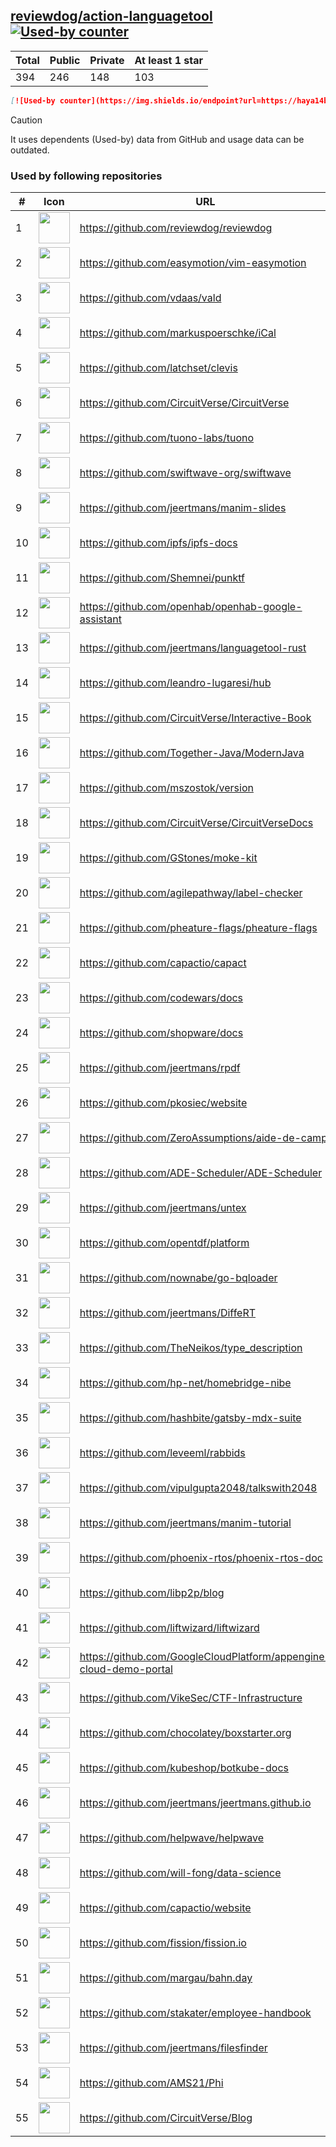 





## [reviewdog/action-languagetool](https://github.com/reviewdog/action-languagetool) [![Used-by counter](https://img.shields.io/endpoint?url=https://haya14busa.github.io/github-used-by/data/reviewdog/action-languagetool/shieldsio.json)](https://github.com/haya14busa/github-used-by/tree/main/repo/reviewdog/action-languagetool)

| Total | Public | Private | At least 1 star
| ----- | ------ | ------- | ---------------
| 394 | 246 | 148 | 103 |

```md
[![Used-by counter](https://img.shields.io/endpoint?url=https://haya14busa.github.io/github-used-by/data/reviewdog/action-languagetool/shieldsio.json)](https://github.com/haya14busa/github-used-by/tree/main/repo/reviewdog/action-languagetool)
```

> [!CAUTION]
> It uses dependents (Used-by) data from GitHub and usage data can be outdated.

### Used by following repositories

| # | Icon | URL | Stars |
| -- | -- | -- | -- | 
|1|<img src="https://github.com/reviewdog.png" width=50 height=50>|https://github.com/reviewdog/reviewdog|8305|
|2|<img src="https://github.com/easymotion.png" width=50 height=50>|https://github.com/easymotion/vim-easymotion|7585|
|3|<img src="https://github.com/vdaas.png" width=50 height=50>|https://github.com/vdaas/vald|1583|
|4|<img src="https://github.com/markuspoerschke.png" width=50 height=50>|https://github.com/markuspoerschke/iCal|1144|
|5|<img src="https://github.com/latchset.png" width=50 height=50>|https://github.com/latchset/clevis|1007|
|6|<img src="https://github.com/CircuitVerse.png" width=50 height=50>|https://github.com/CircuitVerse/CircuitVerse|953|
|7|<img src="https://github.com/tuono-labs.png" width=50 height=50>|https://github.com/tuono-labs/tuono|714|
|8|<img src="https://github.com/swiftwave-org.png" width=50 height=50>|https://github.com/swiftwave-org/swiftwave|589|
|9|<img src="https://github.com/jeertmans.png" width=50 height=50>|https://github.com/jeertmans/manim-slides|583|
|10|<img src="https://github.com/ipfs.png" width=50 height=50>|https://github.com/ipfs/ipfs-docs|308|
|11|<img src="https://github.com/Shemnei.png" width=50 height=50>|https://github.com/Shemnei/punktf|286|
|12|<img src="https://github.com/openhab.png" width=50 height=50>|https://github.com/openhab/openhab-google-assistant|173|
|13|<img src="https://github.com/jeertmans.png" width=50 height=50>|https://github.com/jeertmans/languagetool-rust|171|
|14|<img src="https://github.com/leandro-lugaresi.png" width=50 height=50>|https://github.com/leandro-lugaresi/hub|147|
|15|<img src="https://github.com/CircuitVerse.png" width=50 height=50>|https://github.com/CircuitVerse/Interactive-Book|145|
|16|<img src="https://github.com/Together-Java.png" width=50 height=50>|https://github.com/Together-Java/ModernJava|109|
|17|<img src="https://github.com/mszostok.png" width=50 height=50>|https://github.com/mszostok/version|105|
|18|<img src="https://github.com/CircuitVerse.png" width=50 height=50>|https://github.com/CircuitVerse/CircuitVerseDocs|89|
|19|<img src="https://github.com/GStones.png" width=50 height=50>|https://github.com/GStones/moke-kit|84|
|20|<img src="https://github.com/agilepathway.png" width=50 height=50>|https://github.com/agilepathway/label-checker|83|
|21|<img src="https://github.com/pheature-flags.png" width=50 height=50>|https://github.com/pheature-flags/pheature-flags|82|
|22|<img src="https://github.com/capactio.png" width=50 height=50>|https://github.com/capactio/capact|79|
|23|<img src="https://github.com/codewars.png" width=50 height=50>|https://github.com/codewars/docs|57|
|24|<img src="https://github.com/shopware.png" width=50 height=50>|https://github.com/shopware/docs|52|
|25|<img src="https://github.com/jeertmans.png" width=50 height=50>|https://github.com/jeertmans/rpdf|37|
|26|<img src="https://github.com/pkosiec.png" width=50 height=50>|https://github.com/pkosiec/website|32|
|27|<img src="https://github.com/ZeroAssumptions.png" width=50 height=50>|https://github.com/ZeroAssumptions/aide-de-camp|31|
|28|<img src="https://github.com/ADE-Scheduler.png" width=50 height=50>|https://github.com/ADE-Scheduler/ADE-Scheduler|30|
|29|<img src="https://github.com/jeertmans.png" width=50 height=50>|https://github.com/jeertmans/untex|27|
|30|<img src="https://github.com/opentdf.png" width=50 height=50>|https://github.com/opentdf/platform|23|
|31|<img src="https://github.com/nownabe.png" width=50 height=50>|https://github.com/nownabe/go-bqloader|21|
|32|<img src="https://github.com/jeertmans.png" width=50 height=50>|https://github.com/jeertmans/DiffeRT|20|
|33|<img src="https://github.com/TheNeikos.png" width=50 height=50>|https://github.com/TheNeikos/type_description|19|
|34|<img src="https://github.com/hp-net.png" width=50 height=50>|https://github.com/hp-net/homebridge-nibe|16|
|35|<img src="https://github.com/hashbite.png" width=50 height=50>|https://github.com/hashbite/gatsby-mdx-suite|14|
|36|<img src="https://github.com/leveeml.png" width=50 height=50>|https://github.com/leveeml/rabbids|14|
|37|<img src="https://github.com/vipulgupta2048.png" width=50 height=50>|https://github.com/vipulgupta2048/talkswith2048|12|
|38|<img src="https://github.com/jeertmans.png" width=50 height=50>|https://github.com/jeertmans/manim-tutorial|12|
|39|<img src="https://github.com/phoenix-rtos.png" width=50 height=50>|https://github.com/phoenix-rtos/phoenix-rtos-doc|11|
|40|<img src="https://github.com/libp2p.png" width=50 height=50>|https://github.com/libp2p/blog|9|
|41|<img src="https://github.com/liftwizard.png" width=50 height=50>|https://github.com/liftwizard/liftwizard|9|
|42|<img src="https://github.com/GoogleCloudPlatform.png" width=50 height=50>|https://github.com/GoogleCloudPlatform/appengine-cloud-demo-portal|9|
|43|<img src="https://github.com/VikeSec.png" width=50 height=50>|https://github.com/VikeSec/CTF-Infrastructure|8|
|44|<img src="https://github.com/chocolatey.png" width=50 height=50>|https://github.com/chocolatey/boxstarter.org|7|
|45|<img src="https://github.com/kubeshop.png" width=50 height=50>|https://github.com/kubeshop/botkube-docs|7|
|46|<img src="https://github.com/jeertmans.png" width=50 height=50>|https://github.com/jeertmans/jeertmans.github.io|6|
|47|<img src="https://github.com/helpwave.png" width=50 height=50>|https://github.com/helpwave/helpwave|6|
|48|<img src="https://github.com/will-fong.png" width=50 height=50>|https://github.com/will-fong/data-science|6|
|49|<img src="https://github.com/capactio.png" width=50 height=50>|https://github.com/capactio/website|6|
|50|<img src="https://github.com/fission.png" width=50 height=50>|https://github.com/fission/fission.io|6|
|51|<img src="https://github.com/margau.png" width=50 height=50>|https://github.com/margau/bahn.day|5|
|52|<img src="https://github.com/stakater.png" width=50 height=50>|https://github.com/stakater/employee-handbook|5|
|53|<img src="https://github.com/jeertmans.png" width=50 height=50>|https://github.com/jeertmans/filesfinder|5|
|54|<img src="https://github.com/AMS21.png" width=50 height=50>|https://github.com/AMS21/Phi|5|
|55|<img src="https://github.com/CircuitVerse.png" width=50 height=50>|https://github.com/CircuitVerse/Blog|5|
